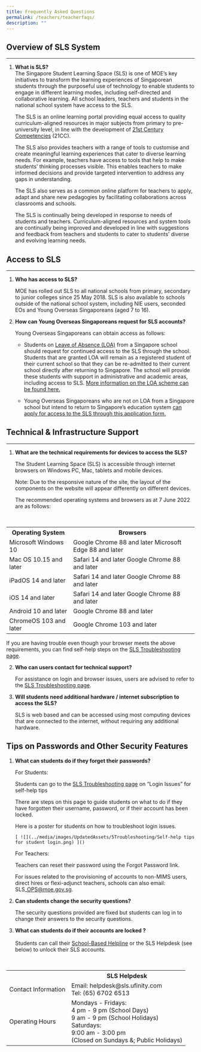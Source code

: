 ```yaml
---
title: Frequently Asked Questions
permalink: /teachers/teacherfaqs/
description: ""
---
```

Overview of SLS System
----------------------
---

1. **What is SLS?** 
<br>The Singapore Student Learning Space (SLS) is one of MOE’s key initiatives to transform the learning experiences of Singaporean students through the purposeful use of technology to enable students to engage in different learning modes, including self-directed and collaborative learning. All school leaders, teachers and students in the national school system have access to the SLS.
    
    The SLS is an online learning portal providing equal access to quality curriculum-aligned resources in major subjects from primary to pre-university level, in line with the development of [21st Century Competencies](https://www.moe.gov.sg/education-in-sg/21st-century-competencies) (21CC).
    
    The SLS also provides teachers with a range of tools to customise and create meaningful learning experiences that cater to diverse learning needs. For example, teachers have access to tools that help to make students’ thinking processes visible. This enables teachers to make informed decisions and provide targeted intervention to address any gaps in understanding.
    
    The SLS also serves as a common online platform for teachers to apply, adapt and share new pedagogies by facilitating collaborations across classrooms and schools.
    
    The SLS is continually being developed in response to needs of students and teachers. Curriculum-aligned resources and system tools are continually being improved and developed in line with suggestions and feedback from teachers and students to cater to students’ diverse and evolving learning needs.

  
Access to SLS
-------------

---

1. **Who has access to SLS?**
    
     MOE has rolled out SLS to all national schools from primary, secondary to junior colleges since 25 May 2018. SLS is also available to schools outside of the national school system, including NIE users, seconded EOs and Young Overseas Singaporeans (aged 7 to 16).
2. **How can Young Overseas Singaporeans request for SLS accounts?**
    
    Young Overseas Singaporeans can obtain access as follows:
    
    
    - Students on [Leave of Absence (LOA)](https://go.gov.sg/loa) from a Singapore school should request for continued access to the SLS through the school.
    Students that are granted LOA will remain as a registered student of their current school so that they can be re-admitted to their current school directly after returning to Singapore. The school will provide these students with support in administrative and academic areas, including access to SLS. [More information on the LOA scheme can be found here.](https://go.gov.sg/loa)
    
    - Young Overseas Singaporeans who are not on LOA from a Singapore school but intend to return to Singapore’s education system [can apply for access to the SLS through this application form.](https://go.gov.sg/applyforsls)
   
 
Technical & Infrastructure Support
---

---

1. **What are the technical requirements for devices to access the SLS?** <br>

	The Student Learning Space (SLS) is accessible through internet browsers on Windows PC, Mac, tablets and mobile devices.

	Note: Due to the responsive nature of the site, the layout of the components on the website will appear differently on different devices.
    
	The recommended operating systems and browsers as at 7 June 2022 are as follows:

<table>  
  <tr>  
    <th>Operating System</th>  
    <th>Browsers</th>  
  </tr>  
  <tr>  
    <td>Microsoft Windows 10</td>  
    <td>Google Chrome 88 and later    
    Microsoft Edge 88 and later</td>  
  </tr>  
  <tr>  
    <td>Mac OS 10.15 and later</td>  
    <td>Safari 14 and later
			Google Chrome 88 and later</td>  
  </tr>  
	  <tr>  
    <td>iPadOS 14 and later</td>  
    <td>Safari 14 and later
			Google Chrome 88 and later</td>  
  </tr>  
		  <tr>  
    <td>iOS 14 and later</td>  
    <td>Safari 14 and later
			Google Chrome 88 and later</td>  
  </tr>  
	<tr>  
    <td>Android 10 and later</td>  
    <td>Google Chrome 88 and later</td>  
  </tr>  
	<tr>  
    <td>ChromeOS 103 and later</td>  
    <td>Google Chrome 103 and later</td>  
  </tr>  
</table>

If you are having trouble even though your browser meets the above requirements, you can find self-help steps on the [SLS Troubleshooting page](../user-guide/vle/logintroubleshooting/index.html).

2. **Who can users contact for technical support?**
    
     For assistance on login and browser issues, users are advised to refer to the [SLS Troubleshooting page](../user-guide/vle/logintroubleshooting/index.html).
3. **Will students need additional hardware / internet subscription to access the SLS?**
    
    SLS is web based and can be accessed using most computing devices that are connected to the internet, without requiring any additional hardware.
   

Tips on Passwords and Other Security Features
----------------------------------


1. **What can students do if they forget their passwords?**
    
    For Students:
    
    Students can go to the [SLS Troubleshooting page](../user-guide/vle/logintroubleshooting/index.html) on “Login Issues” for self-help tips
    
    There are steps on this page to guide students on what to do if they have forgotten their username, password, or if their account has been locked.
    
    Here is a poster for students on how to troubleshoot login issues.
    
       [ ![](../media/images/UpdatedAssets/5Troubleshooting/Self-help tips for student login.png) ]()
			 
	For Teachers:
    
	Teachers can reset their password using the Forgot Password link.
    
	For issues related to the provisioning of accounts to non-MIMS users, direct hires or flexi-adjunct teachers, schools can also email: SLS\_OPS@moe.gov.sg.

2. **Can students change the security questions?**
    
    The security questions provided are fixed but students can log in to change their answers to the security questions.
		
3. **What can students do if their accounts are locked ?**<br><br>
Students can call their [School-Based Helpline](../user-guide/vle/logintroubleshooting/LoginTroubleshooting/SchoolBasedHelpline.html) or the SLS Helpdesk (see below) to unlock their SLS accounts.


<table>  
  <tr>  
    <th></th>  
    <th>SLS Helpdesk</th>  
  </tr>  
  <tr>  
    <td>Contact Information</td>  
    <td>Email: helpdesk@sls.ufinity.com
<br>Tel: (65) 6702 6513</td>  
  </tr>  
  <tr>  
    <td>Operating Hours</td>  
    <td>
Mondays - Fridays:
<br>4 pm - 9 pm (School Days)
<br>9 am - 9 pm (School Holidays)
<br>Saturdays:
<br>9:00 am - 3:00 pm
<br>(Closed on Sundays &; Public Holidays)</td>  
</tr>  
</table>